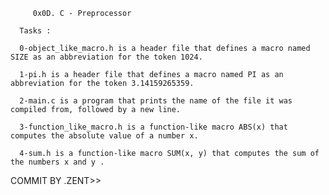
         0x0D. C - Preprocessor

      Tasks :
          
      0-object_like_macro.h is a header file that defines a macro named SIZE as an abbreviation for the token 1024.

      1-pi.h is a header file that defines a macro named PI as an abbreviation for the token 3.14159265359.

      2-main.c is a program that prints the name of the file it was compiled from, followed by a new line.

      3-function_like_macro.h is a function-like macro ABS(x) that computes the absolute value of a number x.

      4-sum.h is a function-like macro SUM(x, y) that computes the sum of the numbers x and y .


COMMIT BY .ZENT>>
